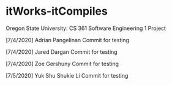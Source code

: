 # itWorks-itCompiles
Oregon State University: CS 361 Software Engineering 1 Project

[7/4/2020] Adrian Pangelinan Commit for testing

[7/4/2020] Jared Dargan Commit for testing

[7/4/2020] Zoe Gershuny Commit for testing

[7/5/2020] Yuk Shu Shukie Li Commit for testing
